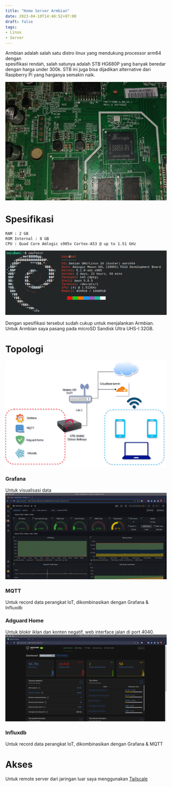 ```yaml
---
title: "Home Server Armbian"
date: 2023-04-10T14:48:52+07:00
draft: false
tags:
- Linux
- Server
---
```


Armbian adalah salah satu distro linux yang mendukung processor arm64 dengan  
spesifikasi rendah, salah satunya adalah STB HG680P yang banyak beredar dengan harga under 300k. STB ini juga bisa dijadikan alternative dari Raspberry Pi yang harganya semakin naik.

![Mobo STB HG680P](https://raw.githubusercontent.com/bembenk18/Images/main/Armbian-Server/photo_2023-04-10_15-15-27.jpg)

# Spesifikasi
    RAM : 2 GB
    ROM Internal : 8 GB
    CPU : Quad Core Amlogic s905x Cortex-A53 @ up to 1.51 GHz

![Neofetch](https://raw.githubusercontent.com/bembenk18/Images/main/Armbian-Server/neofetch.png)

Dengan spesifikasi tersebut sudah cukup untuk menjalankan Armbian. Untuk Armbian saya pasang pada microSD Sandisk Ultra UHS-I 32GB.

# Topologi

![Topologi](https://raw.githubusercontent.com/bembenk18/Images/main/Armbian-Server/topologi%20stb.drawio%20(2).png)

### Grafana
Untuk visualisasi data
![Neofetch](https://raw.githubusercontent.com/bembenk18/Images/main/Armbian-Server/grafana.png)
### MQTT
Untuk record data perangkat IoT, dikombinasikan dengan Grafana & Influxdb
### Adguard Home
Untuk blokir iklan dan konten negatif, web interface jalan di port 4040.
![Neofetch](https://raw.githubusercontent.com/bembenk18/Images/main/Armbian-Server/adguard.png)
### Influxdb
Untuk record data perangkat IoT, dikombinasikan dengan Grafana & MQTT

# Akses 
Untuk remote server dari jaringan luar saya menggunakan [Tailscale](https://bembenk18.github.io/posts/ssh-ke-mesin-lokal-dengan-tailscale/)